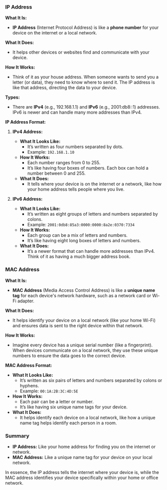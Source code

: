 ### IP Address

**What It Is:** 
- **IP Address** (Internet Protocol Address) is like a **phone number** for your device on the internet or a local network.

**What It Does:** 
- It helps other devices or websites find and communicate with your device.

**How It Works:**
- Think of it as your house address. When someone wants to send you a letter (or data), they need to know where to send it. The IP address is like that address, directing the data to your device.

**Types:**
- There are **IPv4** (e.g., 192.168.1.1) and **IPv6** (e.g., 2001:db8::1) addresses. IPv6 is newer and can handle many more addresses than IPv4.

**IP Address Format:**
1. **IPv4 Address:**
   - **What It Looks Like:**
     - It’s written as four numbers separated by dots.
     - Example: `192.168.1.10`
   - **How It Works:**
     - Each number ranges from 0 to 255.
     - It’s like having four boxes of numbers. Each box can hold a number between 0 and 255.
   - **What It Does:**
     - It tells where your device is on the internet or a network, like how your home address tells people where you live.

2. **IPv6 Address:**
   - **What It Looks Like:**
     - It’s written as eight groups of letters and numbers separated by colons.
     - Example: `2001:0db8:85a3:0000:0000:8a2e:0370:7334`
   - **How It Works:**
     - Each group can be a mix of letters and numbers.
     - It’s like having eight long boxes of letters and numbers.
   - **What It Does:**
     - It’s a newer format that can handle more addresses than IPv4. Think of it as having a much bigger address book.

### MAC Address

**What It Is:** 
- **MAC Address** (Media Access Control Address) is like a **unique name tag** for each device's network hardware, such as a network card or Wi-Fi adapter.

**What It Does:** 
- It helps identify your device on a local network (like your home Wi-Fi) and ensures data is sent to the right device within that network.

**How It Works:**
- Imagine every device has a unique serial number (like a fingerprint). When devices communicate on a local network, they use these unique numbers to ensure the data goes to the correct device.

**MAC Address Format:**
- **What It Looks Like:**
  - It’s written as six pairs of letters and numbers separated by colons or hyphens.
  - Example: `00:1A:2B:3C:4D:5E`
- **How It Works:**
  - Each pair can be a letter or number.
  - It’s like having six unique name tags for your device.
- **What It Does:**
  - It helps identify each device on a local network, like how a unique name tag helps identify each person in a room.

### Summary

- **IP Address:** Like your home address for finding you on the internet or network.
- **MAC Address:** Like a unique name tag for your device on your local network.

In essence, the IP address tells the internet where your device is, while the MAC address identifies your device specifically within your home or office network.
